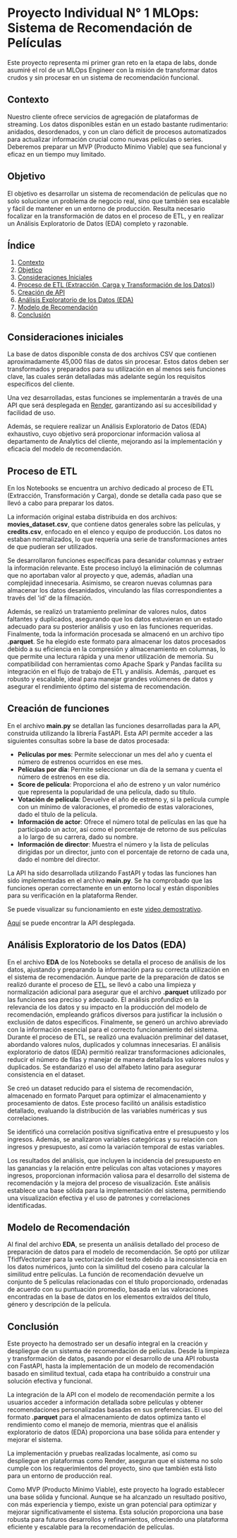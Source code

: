 # Proyecto Individual N° 1 MLOps: Sistema de Recomendación de Películas

Este proyecto representa mi primer gran reto en la etapa de labs, donde asumiré el rol de un MLOps Engineer con la misión de transformar datos crudos y sin procesar en un sistema de recomendación funcional.

## Contexto
Nuestro cliente ofrece servicios de agregación de plataformas de streaming. Los datos disponibles están en un estado bastante rudimentario: anidados, desordenados, y con un claro déficit de procesos automatizados para actualizar información crucial como nuevas películas o series. Deberemos preparar un MVP (Producto Mínimo Viable) que sea funcional y eficaz en un tiempo muy limitado.

## Objetivo
El objetivo es desarrollar un sistema de recomendación de películas que no solo solucione un problema de negocio real, sino que también sea escalable y fácil de mantener en un entorno de producción. Resulta necesario focalizar en la transformación de datos en el proceso de ETL, y en realizar un Análisis Exploratorio de Datos (EDA) completo y razonable.

## Índice
1. [Contexto](#Contexto)
2. [Objetico](#Objetivo)
3. [Consideraciones Iniciales](#consideraciones-iniciales)
4. [Proceso de ETL (Extracción, Carga y Transformación de los Datos)](#Proceso-de-ETL))
5. [Creación de API](#creación-de-funciones)
6. [Análisis Exploratorio de los Datos (EDA)](#análisis-exploratorio-de-los-datos-eda)
7. [Modelo de Recomendación](#modelo-de-recomendación)
8. [Conclusión](#conclusion)

## Consideraciones iniciales
La base de datos disponible consta de dos archivos CSV que contienen aproximadamente 45,000 filas de datos sin procesar. Estos datos deben ser transformados y preparados para su utilización en al menos seis funciones clave, las cuales serán detalladas más adelante según los requisitos específicos del cliente.

Una vez desarrolladas, estas funciones se implementarán a través de una API que será desplegada en [Render](https://dashboard.render.com/), garantizando así su accesibilidad y facilidad de uso.

Además, se requiere realizar un Análisis Exploratorio de Datos (EDA) exhaustivo, cuyo objetivo será proporcionar información valiosa al departamento de Analytics del cliente, mejorando así la implementación y eficacia del modelo de recomendación.

## Proceso de ETL
En los Notebooks se encuentra un archivo dedicado al proceso de ETL (Extracción, Transformación y Carga), donde se detalla cada paso que se llevó a cabo para preparar los datos.

La información original estaba distribuida en dos archivos: **movies_dataset.csv**, que contiene datos generales sobre las películas, y **credits.csv**, enfocado en el elenco y equipo de producción. Los datos no estaban normalizados, lo que requería una serie de transformaciones antes de que pudieran ser utilizados.

Se desarrollaron funciones específicas para desanidar columnas y extraer la información relevante. Este proceso incluyó la eliminación de columnas que no aportaban valor al proyecto y que, además, añadían una complejidad innecesaria. Asimismo, se crearon nuevas columnas para almacenar los datos desanidados, vinculando las filas correspondientes a través del 'id' de la filmación.

Además, se realizó un tratamiento preliminar de valores nulos, datos faltantes y duplicados, asegurando que los datos estuvieran en un estado adecuado para su posterior análisis y uso en las funciones requeridas. Finalmente, toda la información procesada se almacenó en un archivo tipo **.parquet**. Se ha elegido este formato para almacenar los datos procesados debido a su eficiencia en la compresión y almacenamiento en columnas, lo que permite una lectura rápida y una menor utilización de memoria. Su compatibilidad con herramientas como Apache Spark y Pandas facilita su integración en el flujo de trabajo de ETL y análisis. Además, .parquet es robusto y escalable, ideal para manejar grandes volúmenes de datos y asegurar el rendimiento óptimo del sistema de recomendación.



## Creación de funciones
En el archivo **main.py** se detallan las funciones desarrolladas para la API, construida utilizando la librería FastAPI. Esta API permite acceder a las siguientes consultas sobre la base de datos procesada:

- **Películas por mes**: Permite seleccionar un mes del año y cuenta el número de estrenos ocurridos en ese mes.
- **Películas por día**: Permite seleccionar un día de la semana y cuenta el número de estrenos en ese día.
- **Score de película**: Proporciona el año de estreno y un valor numérico que representa la popularidad de una película, dado su título.
- **Votación de película**: Devuelve el año de estreno y, si la película cumple con un mínimo de valoraciones, el promedio de estas valoraciones, dado el título de la película.
- **Información de actor**: Ofrece el número total de películas en las que ha participado un actor, así como el porcentaje de retorno de sus películas a lo largo de su carrera, dado su nombre.
- **Información de director**: Muestra el número y la lista de películas dirigidas por un director, junto con el porcentaje de retorno de cada una, dado el nombre del director.

La API ha sido desarrollada utilizando FastAPI y todas las funciones han sido implementadas en el archivo **main.py**. Se ha comprobado que las funciones operan correctamente en un entorno local y están disponibles para su verificación en la plataforma Render.

Se puede visualizar su funcionamiento en este [video demostrativo](https://drive.google.com/file/d/1fsT0HwtMSr8qcxzF9vK2cpa8inZpuNqZ/view?usp=sharing).

[Aquí](https://proyecto1-mlops-bmf7.onrender.com/docs) se puede encontrar la API desplegada.

## Análisis Exploratorio de los Datos (EDA)

En el archivo **EDA** de los Notebooks se detalla el proceso de análisis de los datos, ajustando y preparando la información para su correcta utilización en el sistema de recomendación. Aunque parte de la preparación de datos se realizó durante el proceso de [ETL](#extracción-carga-y-transformación-de-los-datos-etl), se llevó a cabo una limpieza y normalización adicional para asegurar que el archivo **.parquet** utilizado por las funciones sea preciso y adecuado. El análisis profundizó en la relevancia de los datos y su impacto en la producción del modelo de recomendación, empleando gráficos diversos para justificar la inclusión o exclusión de datos específicos. Finalmente, se generó un archivo abreviado con la información esencial para el correcto funcionamiento del sistema.
Durante el proceso de ETL, se realizó una evaluación preliminar del dataset, abordando valores nulos, duplicados y columnas innecesarias. El análisis exploratorio de datos (EDA) permitió realizar transformaciones adicionales, reducir el número de filas y manejar de manera detallada los valores nulos y duplicados. Se estandarizó el uso del alfabeto latino para asegurar consistencia en el dataset.

Se creó un dataset reducido para el sistema de recomendación, almacenado en formato Parquet para optimizar el almacenamiento y procesamiento de datos. Este proceso facilitó un análisis estadístico detallado, evaluando la distribución de las variables numéricas y sus correlaciones.

Se identificó una correlación positiva significativa entre el presupuesto y los ingresos. Además, se analizaron variables categóricas y su relación con ingresos y presupuesto, así como la variación temporal de estas variables.

Los resultados del análisis, que incluyen la incidencia del presupuesto en las ganancias y la relación entre películas con altas votaciones y mayores ingresos, proporcionan información valiosa para el desarrollo del sistema de recomendación y la mejora del proceso de visualización. Este análisis establece una base sólida para la implementación del sistema, permitiendo una visualización efectiva y el uso de patrones y correlaciones identificadas.



## Modelo de Recomendación
Al final del archivo **EDA**, se presenta un análisis detallado del proceso de preparación de datos para el modelo de recomendación. Se optó por utilizar TfidfVectorizer para la vectorización del texto debido a la inconsistencia en los datos numéricos, junto con la similitud del coseno para calcular la similitud entre películas.
La función de recomendación devuelve un conjunto de 5 películas relacionadas con el título proporcionado, ordenadas de acuerdo con su puntuación promedio, basada en las valoraciones encontradas en la base de datos en los elementos extraídos del título, género y descripción de la película.



## Conclusión

Este proyecto ha demostrado ser un desafío integral en la creación y despliegue de un sistema de recomendación de películas. Desde la limpieza y transformación de datos, pasando por el desarrollo de una API robusta con FastAPI, hasta la implementación de un modelo de recomendación basado en similitud textual, cada etapa ha contribuido a construir una solución efectiva y funcional.

La integración de la API con el modelo de recomendación permite a los usuarios acceder a información detallada sobre películas y obtener recomendaciones personalizadas basadas en sus preferencias. El uso del formato **.parquet** para el almacenamiento de datos optimiza tanto el rendimiento como el manejo de memoria, mientras que el análisis exploratorio de datos (EDA) proporciona una base sólida para entender y mejorar el sistema.

La implementación y pruebas realizadas localmente, así como su despliegue en plataformas como Render, aseguran que el sistema no solo cumple con los requerimientos del proyecto, sino que también está listo para un entorno de producción real. 

Como MVP (Producto Mínimo Viable), este proyecto ha logrado establecer una base sólida y funcional. Aunque se ha alcanzado un resultado positivo, con más experiencia y tiempo, existe un gran potencial para optimizar y mejorar significativamente el sistema. Esta solución proporciona una base robusta para futuros desarrollos y refinamientos, ofreciendo una plataforma eficiente y escalable para la recomendación de películas.

